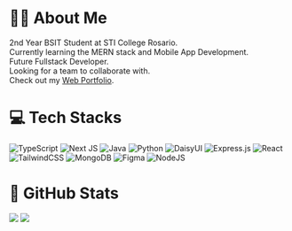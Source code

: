 # 👨‍💼 About Me
2nd Year BSIT Student at STI College Rosario.<br>
Currently learning the MERN stack and Mobile App Development.<br>
Future Fullstack Developer.<br>
Looking for a team to collaborate with.<br>
Check out my <a href="https://lucky-estrada.vercel.app/">Web Portfolio</a>.



# 💻 Tech Stacks
![TypeScript](https://img.shields.io/badge/typescript-%23007ACC.svg?style=for-the-badge&logo=typescript&logoColor=white) ![Next JS](https://img.shields.io/badge/Next-black?style=for-the-badge&logo=next.js&logoColor=white) ![Java](https://img.shields.io/badge/java-%23ED8B00.svg?style=for-the-badge&logo=openjdk&logoColor=white) ![Python](https://img.shields.io/badge/python-3670A0?style=for-the-badge&logo=python&logoColor=ffdd54) ![DaisyUI](https://img.shields.io/badge/daisyui-5A0EF8?style=for-the-badge&logo=daisyui&logoColor=white) ![Express.js](https://img.shields.io/badge/express.js-%23404d59.svg?style=for-the-badge&logo=express&logoColor=%2361DAFB) ![React](https://img.shields.io/badge/react-%2320232a.svg?style=for-the-badge&logo=react&logoColor=%2361DAFB) ![TailwindCSS](https://img.shields.io/badge/tailwindcss-%2338B2AC.svg?style=for-the-badge&logo=tailwind-css&logoColor=white) ![MongoDB](https://img.shields.io/badge/MongoDB-%234ea94b.svg?style=for-the-badge&logo=mongodb&logoColor=white) ![Figma](https://img.shields.io/badge/figma-%23F24E1E.svg?style=for-the-badge&logo=figma&logoColor=white) ![NodeJS](https://img.shields.io/badge/node.js-6DA55F?style=for-the-badge&logo=node.js&logoColor=white)

# 📃 GitHub Stats

<img src="https://github-readme-stats.vercel.app/api/top-langs/?username=STI-TakoYucky&theme=react&hide_border=false&include_all_commits=true&count_private=false&layout=compact">
<img src="https://github-readme-streak-stats.herokuapp.com/?user=STI-TakoYucky&theme=react&hide_border=false">


<!-- Proudly created with GPRM ( https://gprm.itsvg.in ) -->
